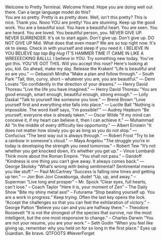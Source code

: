Welcome to Pretty Terminal.
Welcome friend. 
Hope you are doing well out there.
Can a large language model do this?  
You are so pretty.
Pretty is as pretty does.
Well, isn't this pretty?
This is nice. Thank you. 
Nooo YOU are pretty!
You are stunning. Keep up the good work.
You are a beautiful soul.
You have a beautiful heart.
You are seen.
You are heard.
You are loved.
You beautiful person, you.
NEVER GIVE UP. NEVER SURRENDER.
It's ok to start again. Don't give up.
Don't give up.
DO NOT GIVE UP
Mid. What does that even mean? We are so top right now. 
It's ok to sleep. Check in with yourself and sleep if you need it. 
I BELIEVE IN YOU
BELIEVE *tap tap*
*Big Hug*
IT'S HAMMER TIME
IT CAME IN LIKE A WREEEECKING BALLLL
I believe in YOU.
Try something new today. You've got this.
YOU'VE GOT THIS.
Will you accept this rose?
Here's looking at you, kid.
Go ahead, make my day.
Release the Kraken!
“Life is beautiful and so are you.” ― Debasish Mridha
"Make a plan and follow through." – South Park
"Tall, thin, curvy, short – whatever you are, you are beautiful." ― Demi Lovato
"Go confidently in the direction of your dreams." — Henry David Thoreau
"Live the life you have imagined." — Henry David Thoreau
"You are good enough, smart enough, beautiful enough, strong enough." ― Lolly Daskal
“Talk to yourself like someone you love.” — Brené Brown
"Love yourself first and everything else falls into place." — Lucille Ball
"Nothing is impossible. The word itself says, 'I'm possible!'" — Audrey Hepburn
"Be yourself; everyone else is already taken." — Oscar Wilde
"If my mind can conceive it, if my heart can believe it, then I can achieve it." — Muhammad Ali
"In the middle of every difficulty lies opportunity." — Albert Einstein
"It does not matter how slowly you go as long as you do not stop." — Confucius
“The best way out is always through.” — Robert Frost
"Try to be a rainbow in someone's cloud." — Maya Angelou
"The struggle you’re in today is developing the strength you need tomorrow." – Robert Tew
"It’s not whether you get knocked down, it’s whether you get up." – Vince Lombardi
Think more about the Roman Empire.
“You shall not pass." – Gandoff 
“Kindness is one thing you can’t give away. It always comes back.” — George Skolsky
“What’s wrong with being sentimental? Sentimental means you like stuff.” — Paul McCartney
“Success is falling nine times and getting up ten.” — Jon Bon Jovi
Cowabunga, dude!
“Up, up, and away.” – Superman
“Live long and prosper” – Mr. Spock
“Clear eyes, full hearts, can't lose." – Coach Taylor
"Here it is, your moment of Zen" – The Daily Show
"Bite my shiny metal ass!" – Futurama
“Stop beating yourself up. You are a work in progress.” 
Keep trying. Often the last key opens the lock.
“Accept the challenges so that you can feel the exhilaration of victory.” – George Patton
“Believe you can and you are halfway there.” – Theodore Roosevelt
“It is not the strongest of the species that survive, nor the most intelligent, but the one most responsive to change.” – Charles Darwin
“You are not your resume, you are your work.” – Seth Godin
“When you feel like giving up, remember why you held on for so long in the first place.”
Eyes up Guardian. 
Be brave.
QTFOOTS #NeverForget

